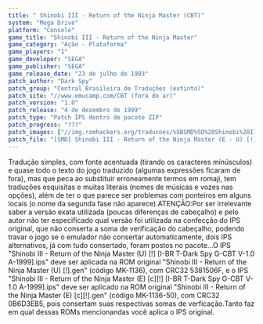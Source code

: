 ```yaml
---
title: " Shinobi III - Return of the Ninja Master (CBT)"
system: "Mega Drive"
platform: "Console"
game_title: "Shinobi III - Return of the Ninja Master"
game_category: "Ação - Plataforma"
game_players: "1"
game_developer: "SEGA"
game_publisher: "SEGA"
game_release_date: "23 de julho de 1993"
patch_author: "Dark Spy"
patch_group: "Central Brasileira de Traduções (extinto)"
patch_site: "//www.emucamp.com/CBT (fora do ar)"
patch_version: "1.0"
patch_release: "4 de dezembro de 1999"
patch_type: "Patch IPS dentro de pacote ZIP"
patch_progress: "???"
patch_images: ["//img.romhackers.org/traducoes/%5BSMD%5D%20Shinobi%20III%20-%20Return%20of%20the%20Ninja%20Master%20-%20CBT%20-%201.png","//img.romhackers.org/traducoes/%5BSMD%5D%20Shinobi%20III%20-%20Return%20of%20the%20Ninja%20Master%20-%20CBT%20-%202.png","//img.romhackers.org/traducoes/%5BSMD%5D%20Shinobi%20III%20-%20Return%20of%20the%20Ninja%20Master%20-%20CBT%20-%203.png"]
patch_file: "[SMD] Shinobi III - Return of the Ninja Master (E - U) [!] [I-BR T-Dark Spy G-CBT V-1.0 A-1999].zip"
---
```

Tradução simples, com fonte acentuada (tirando os caracteres minúsculos) e quase todo o texto do jogo traduzido (algumas expressões ficaram de fora), mas que peca ao substituir erroneamente termos em romaji, tem traduções esquisitas e muitas literais (nomes de músicas e vozes nas opções), além de ter o que parece ser problemas com ponteiros em alguns locais (o nome da segunda fase não aparece).ATENÇÃO:Por ser irrelevante saber a versão exata utilizada (poucas diferenças de cabeçalho) e pelo autor não ter especificado qual versão foi utilizada na confecção do IPS original, que não conserta a soma de verificação do cabeçalho, podendo travar o jogo se o emulador não consertar automaticamente, dois IPS alternativos, já com tudo consertado, foram postos no pacote...O IPS "Shinobi III - Return of the Ninja Master (U) [!] [I-BR T-Dark Spy G-CBT V-1.0 A-1999].ips" deve ser aplicada na ROM original "Shinobi III - Return of the Ninja Master (U) [!].gen" (código MK-1136), com CRC32 5381506F, e o IPS "Shinobi III - Return of the Ninja Master (E) [c][!] [I-BR T-Dark Spy G-CBT V-1.0 A-1999].ips" deve ser aplicado na ROM original "Shinobi III - Return of the Ninja Master (E) [c][!].gen" (código MK-1136-50), com CRC32 0B6D3EB5, pois consertam suas respectivas somas de verficação.Tanto faz em qual dessas ROMs mencionandas você aplica o IPS original.